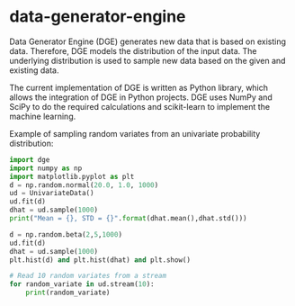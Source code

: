 data-generator-engine
=====================

Data Generator Engine (DGE) generates new data that is based on existing data. Therefore, DGE models the distribution
of the input data. The underlying distribution is used to sample new data based on the given and existing data.

The current implementation of DGE is written as Python library, which allows the integration of DGE in Python projects.
DGE uses NumPy and SciPy to do the required calculations and scikit-learn to implement the machine learning.

Example of sampling random variates from an univariate probability distribution:

```python
import dge
import numpy as np
import matplotlib.pyplot as plt
d = np.random.normal(20.0, 1.0, 1000)
ud = UnivariateData()
ud.fit(d)
dhat = ud.sample(1000)
print("Mean = {}, STD = {}".format(dhat.mean(),dhat.std()))

d = np.random.beta(2,5,1000)
ud.fit(d)
dhat = ud.sample(1000)
plt.hist(d) and plt.hist(dhat) and plt.show()

# Read 10 random variates from a stream
for random_variate in ud.stream(10):
    print(random_variate)
```